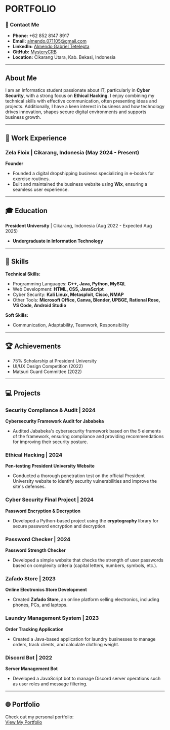 # PORTFOLIO

### 📧 Contact Me
- **Phone:** +62 852 8147 8917
- **Email:** almendo.071105@gmail.com
- **LinkedIn:** [Almendo Gabriel Tetelepta](https://www.linkedin.com/in/almendo/)
- **GitHub:** [MysteryCRB](https://github.com/MysteryCRB)
- **Location:** Cikarang Utara, Kab. Bekasi, Indonesia

---

## About Me

I am an Informatics student passionate about IT, particularly in **Cyber Security**, with a strong focus on **Ethical Hacking**. I enjoy combining my technical skills with effective communication, often presenting ideas and projects. Additionally, I have a keen interest in business and how technology drives innovation, shapes secure digital environments and supports business growth.

---

## 💼 Work Experience

### Zela Floix | Cikarang, Indonesia (May 2024 - Present)  
**Founder**  
- Founded a digital dropshipping business specializing in e-books for exercise routines.
- Built and maintained the business website using **Wix**, ensuring a seamless user experience.

---

## 🎓 Education

**President University** | Cikarang, Indonesia (Aug 2022 - Expected Aug 2025)  
- **Undergraduate in Information Technology**

---

## 🌟 Skills

**Technical Skills:**
- Programming Languages: **C++, Java, Python, MySQL**
- Web Development: **HTML, CSS, JavaScript**
- Cyber Security: **Kali Linux, Metasploit, Cisco, NMAP**
- Other Tools: **Microsoft Office, Canva, Blender, UPBGE, Rational Rose, VS Code, Android Studio**

**Soft Skills:**
- Communication, Adaptability, Teamwork, Responsibility

---

## 🏆 Achievements

- 75% Scholarship at President University
- UI/UX Design Competition (2022)
- Matsuri Guard Committee (2022)

---

## 💻 Projects

### Security Compliance & Audit | 2024  
**Cybersecurity Framework Audit for Jababeka**  
- Audited Jababeka's cybersecurity framework based on the 5 elements of the framework, ensuring compliance and providing recommendations for improving their security posture.

### Ethical Hacking | 2024  
**Pen-testing President University Website**  
- Conducted a thorough penetration test on the official President University website to identify security vulnerabilities and improve the site's defenses.

### Cyber Security Final Project | 2024
**Password Encryption & Decryption**  
- Developed a Python-based project using the **cryptography** library for secure password encryption and decryption.

### Password Checker | 2024
**Password Strength Checker**  
- Developed a simple website that checks the strength of user passwords based on complexity criteria (capital letters, numbers, symbols, etc.).

### Zafado Store | 2023  
**Online Electronics Store Development**  
- Created **Zafado Store**, an online platform selling electronics, including phones, PCs, and laptops.

### Laundry Management System | 2023
**Order Tracking Application**  
- Created a Java-based application for laundry businesses to manage orders, track clients, and calculate clothing weight.

### Discord Bot | 2022
**Server Management Bot**  
- Developed a JavaScript bot to manage Discord server operations such as user roles and message filtering.

---

## 🌐 Portfolio

Check out my personal portfolio:  
[View My Portfolio](https://github.com/MysteryCRB)
